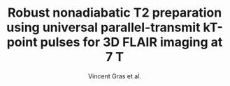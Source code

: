 ---
cat: ciel
subcat: neurophysics
bestof: false
author: Vincent Gras et al.
title: Robust nonadiabatic T2 preparation using universal parallel-transmit kT-point pulses for 3D FLAIR imaging at 7 T
journal: Magnetic Resonance in Medicine
year: 2019
type: article
url: https -//onlinelibrary.wiley.com/doi/10.1002/mrm.27645
doi: 10.1002/mrm.27645
---